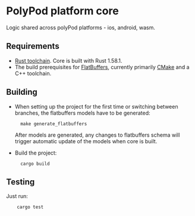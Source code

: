 # PolyPod platform core

Logic shared across polyPod platforms - ios, android, wasm.

## Requirements
- [Rust toolchain](https://www.rust-lang.org/tools/install). Core is built with Rust 1.58.1.
- The build prerequisites for [FlatBuffers](https://github.com/google/flatbuffers), currently primarily [CMake](https://cmake.org) and a C++ toolchain.

## Building

- When setting up the project for the first time or switching between branches, the flatbuffers models have to be generated:

        make generate_flatbuffers
    After models are generated, any changes to flatbuffers schema will trigger automatic update of the models when core is built.

- Build the project:

        cargo build

## Testing

Just run:

        cargo test
